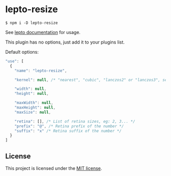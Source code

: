 # lepto-resize

```console
$ npm i -D lepto-resize
```

See [lepto documentation](https://github.com/dimitrinicolas/lepto) for usage.

This plugin has no options, just add it to your plugins list.

Default options:
```js
"use": [
  {
    "name": "lepto-resize",

    "kernel": null, /* "nearest", "cubic", "lanczos2" or "lanczos3", see Sharp doc */

    "width": null,
    "height": null,

    "maxWidth": null,
    "maxHeight": null,
    "maxSize": null,

    "retina": [], /* List of retina sizes, eg: 2, 3... */
    "prefix": "@", /* Retina prefix of the number */
    "suffix": "x" /* Retina suffix of the number */
  }
]
```

## License

This project is licensed under the [MIT license](LICENSE).
